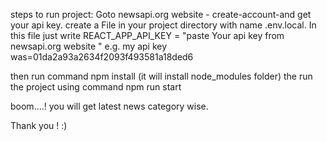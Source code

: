 steps to run project:
Goto newsapi.org website - create-account-and get your api key.
create a File in your project directory with name   .env.local.
In this file just write   REACT_APP_API_KEY = "paste Your api key from newsapi.org website " e.g. my api key was=01da2a93a2634f2093f493581a18ded6

then run command      npm install    (it will install node_modules folder)
the run the project using command   npm run start

boom....! you will get latest news category wise.


Thank you ! :)
